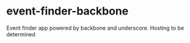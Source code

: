 event-finder-backbone
=====================

Event finder app powered by backbone and underscore. Hosting to be determined
